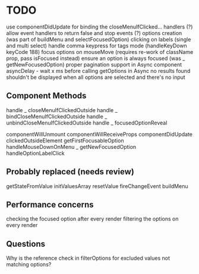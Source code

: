 # TODO

use componentDidUpdate for binding the closeMenuIfClicked... handlers (?)
allow event handlers to return false and stop events (?)
options creation (was part of buildMenu and selectFocusedOption)
clicking on labels (single and multi select)
handle comma keypress for tags mode (handleKeyDown keyCode 188)
focus options on mouseMove (requires re-work of className prop, pass isFocused instead)
ensure an option is always focused (was _ getNewFocusedOption)
proper pagination support in Async component
asyncDelay - wait x ms before calling getOptions in Async
no results found shouldn't be displayed when all options are selected and there's no input

## Component Methods

handle _ closeMenuIfClickedOutside
handle _ bindCloseMenuIfClickedOutside
handle _ unbindCloseMenuIfClickedOutside
handle _ focusedOptionReveal

componentWillUnmount
componentWillReceiveProps
componentDidUpdate
clickedOutsideElement
getFirstFocusableOption
handleMouseDownOnMenu
_ getNewFocusedOption
handleOptionLabelClick

## Probably replaced (needs review)

getStateFromValue
initValuesArray
resetValue
fireChangeEvent
buildMenu

## Performance concerns

checking the focused option after every render
filtering the options on every render

## Questions

Why is the reference check in filterOptions for excluded values not matching options?
